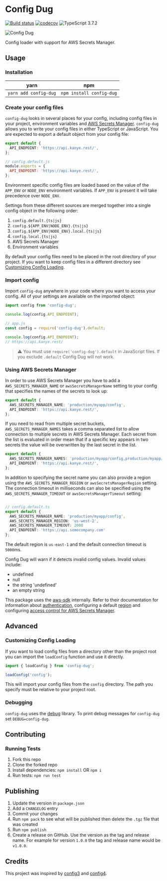 # Config Dug

[![Build status](https://github.com/neofinancial/config-dug/workflows/CI/badge.svg)](https://github.com/neofinancial/config-dug/actions)
[![codecov](https://codecov.io/gh/neofinancial/config-dug/branch/master/graph/badge.svg)](https://codecov.io/gh/neofinancial/config-dug)
![TypeScript 3.7.2](https://img.shields.io/badge/TypeScript-3.7.2-brightgreen.svg)

![Config Dug](https://github.com/neofinancial/config-dug/blob/master/config-dug.png)

Config loader with support for AWS Secrets Manager.

## Usage

### Installation

| yarn                  | npm                      |
| --------------------- | ------------------------ |
| `yarn add config-dug` | `npm install config-dug` |

### Create your config files

`config-dug` looks in several places for your config, including config files in your project, environment variables and [AWS Secrets Manager](https://aws.amazon.com/secrets-manager/). `config-dug` allows you to write your config files in either TypeScript or JavaScript. You are expected to export a default object from your config file:

```ts
export default {
  API_ENDPOINT: 'https://api.kanye.rest/',
};
```

```js
// config.default.js
module.exports = {
  API_ENDPOINT: 'https://api.kanye.rest/',
};
```

Environment specific config files are loaded based on the value of the `APP_ENV` or `NODE_ENV` environment variables. If `APP_ENV` is present it will take precedence over `NODE_ENV`.

Settings from these different sources are merged together into a single config object in the following order:

1. `config.default.{ts|js}`
1. `config.${APP_ENV|NODE_ENV}.{ts|js}`
1. `config.${APP_ENV|NODE_ENV}.local.{ts|js}`
1. `config.local.{ts|js}`
1. AWS Secrets Manager
1. Environment variables

By default your config files need to be placed in the root directory of your project. If you want to keep config files in a different directory see [Customizing Config Loading](#customizing-config-loading).

### Import config

Import `config-dug` anywhere in your code where you want to access your config. All of your settings are available on the imported object:

```ts
import config from 'config-dug';

console.log(config.API_ENDPOINT);
```

```js
// app.js
const config = require('config-dug').default;

console.log(config.API_ENDPOINT);
// https://api.kanye.rest/
```

> :warning: You must use `require('config-dug').default` in JavaScript files. If you exclude `.default` Config Dug will not work.

### Using AWS Secrets Manager

In order to use AWS Secrets Manager you have to add a `AWS_SECRETS_MANAGER_NAME` or `awsSecretsManagerName` setting to your config that specifies the names of the secrets to look up:

```ts
export default {
  AWS_SECRETS_MANAGER_NAME: 'production/myapp/config',
  API_ENDPOINT: 'https://api.kanye.rest/',
};
```

If you need to read from multiple secret buckets, `AWS_SECRETS_MANAGER_NAMES` takes a comma separated list to allow connection to multiple secrets in AWS Secrets Manager. Each secret from the list is evaluated in order mean that if a specific key appears in two secrets the value will be overwritten by the last secret in the list.

```ts
export default {
  AWS_SECRETS_MANAGER_NAMES: 'production/myapp/config,production/myapp/another-config',
  API_ENDPOINT: 'https://api.kanye.rest/',
};
```

In addition to specifying the secret name you can also provide a region using the `AWS_SECRETS_MANAGER_REGION` or `awsSecretsManagerRegion` setting. The connection timeout in milliseconds can also be specified using the `AWS_SECRETS_MANAGER_TIMEOUT` or `awsSecretsManagerTimeout` setting:

```ts

// config.default.ts
export default {
  AWS_SECRETS_MANAGER_NAME: 'production/myapp/config',
  AWS_SECRETS_MANAGER_REGION: 'us-west-2',
  AWS_SECRETS_MANAGER_TIMEOUT: 2000
  API_ENDPOINT: 'https://api.somecompany.com'
};
```

The default region is `us-east-1` and the default connection timeout is `5000`ms.

Config Dug will warn if it detects invalid config values. Invalid values include:

- undefined
- null
- the string 'undefined'
- an empty string

This package uses the [aws-sdk](https://docs.aws.amazon.com/sdk-for-javascript/v2/developer-guide/) internally. Refer to their documentation for information about [authentication](https://docs.aws.amazon.com/sdk-for-javascript/v2/developer-guide/setting-credentials-node.html), configuring a default [region](https://docs.aws.amazon.com/sdk-for-javascript/v2/developer-guide/setting-region.html) and configuring [access control for AWS Secrets Manager](https://docs.aws.amazon.com/secretsmanager/latest/userguide/auth-and-access.html).

## Advanced

### Customizing Config Loading

If you want to load config files from a directory other than the project root you can import the `loadConfig` function and use it directly.

```ts
import { loadConfig } from 'config-dug';

loadConfig('config');
```

This will import your config files from the `config` directory. The path you specify must be relative to your project root.

### Debugging

`config-dug` uses the [debug](https://github.com/visionmedia/debug) library. To print debug messages for `config-dug` set `DEBUG=config-dug`.

## Contributing

### Running Tests

1. Fork this repo
1. Clone the forked repo
1. Install dependencies: `npm install` OR `npm i`
1. Run tests: `npm run test`

## Publishing

1. Update the version in `package.json`
1. Add a `CHANGELOG` entry
1. Commit your changes
1. Run `npm pack` to see what will be published then delete the `.tgz` file that was created
1. Run `npm publish`
1. Create a release on GitHub. Use the version as the tag and release name. For example for version `1.0.0` the tag and release name would be `v1.0.0`.

## Credits

This project was inspired by [config3](https://github.com/focusaurus/config3) and [config4](https://github.com/autolotto/config4).
